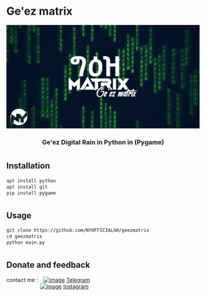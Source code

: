 # **Ge'ez matrix**
![image](image/banner.jpg) 
### <div align = "center"> **Ge'ez Digital Rain in Python in (Pygame)** </div>
#
## **Installation** 
```
apt install python
apt install git 
pip install pygame
```
#
## **Usage**
```
git clone https://github.com/NYOFFICIALGH/geezmatrix
cd geezmatrix
python main.py
``` 
#
## **Donate and feedback** 

contact me : [![image](https://img.icons8.com/color/20/null/telegram-app--v1.png)](https://t.me/ny_off_tm) [Telegram](https://t.me/ny_off_tm) <br>
        [![image](https://img.icons8.com/fluency/20/000000/instagram-new.png)](https://www.instagram.com/ny.off.ig/) [Instagram](https://www.instagram.com/ny.off.ig/) 
